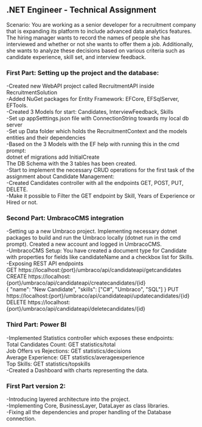 <h2>.NET Engineer - Technical Assignment</h2>

Scenario:
You are working as a senior developer for a recruitment company that is expanding
its platform to include advanced data analytics features. The hiring manager wants
to record the names of people she has interviewed and whether or not she wants to
offer them a job. Additionally, she wants to analyze these decisions based on various
criteria such as candidate experience, skill set, and interview feedback.


<h3>First Part: Setting up the project and the database:</h3>

-Created new WebAPI project called RecruitmentAPI inside RecruitmentSolution <br/>
-Added NuGet packages for Entity Framework: EFCore, EFSqlServer, EFTools. <br/>
-Created 3 Models for start: Candidates, InterviewFeedback, Skills <br/>
-Set up appSetttings.json file with ConnectionString towards my local db server <br/>
-Set up Data folder which holds the RecruitmentContext and the models entities and their dependencies <br/>
-Based on the 3 Models with the EF help with running this in the cmd prompt: <br/>
dotnet ef migrations add InitialCreate <br/>
The DB Schema with the 3 tables has been created. <br/>
-Start to implement the necessary CRUD operations for the first task of the assignment about Candidate Management: <br/>
-Created Candidates controller with all the endpoints GET, POST, PUT, DELETE. <br/>
-Make it possible to Filter the GET endpoint by Skill, Years of Experience or Hired or not. <br/>

<h3>Second Part: UmbracoCMS integration</h3>

-Setting up a new Umbraco project. Implementing necessary dotnet packages to build and run the Umbraco locally (dotnet run in the cmd prompt). Created a new account and logged in UmbracoCMS. <br/>
-UmbracoCMS Setup: You have created a document type for Candidate with properties for fields like candidateName and a checkbox list for Skills. <br/>
-Exposing REST API endpoints <br/>
GET https://localhost:{port}/umbraco/api/candidateapi/getcandidates <br/>
CREATE https://localhost:{port}/umbraco/api/candidateapi/createcandidates/{id} <br/>
{
    "name": "New Candidate",
    "skills": ["C#", "Umbraco", "SQL"]
}
PUT https://localhost:{port}/umbraco/api/candidateapi/updatecandidates/{id} <br/>
DELETE https://localhost:{port}/umbraco/api/candidateapi/deletecandidates/{id} <br/>


<h3>Third Part: Power BI</h3>

-Implemented Statistics controller which exposes these endpoints: <br/>
Total Candidates Count: GET statistics/total <br/>
Job Offers vs Rejections: GET statistics/decisions <br/>
Average Experience: GET statistics/averageexperience <br/>
Top Skills: GET statistics/topskills <br/>
-Created a Dashboard with charts representing the data. <br/>


<h3>First Part version 2: </h3>

-Introducing layered architecture into the project. <br/>
-Implementing Core, BusinessLayer, DataLayer as class libraries. <br/>
-Fixing all the dependencies and proper handling of the Database connection. <br/><br/>

